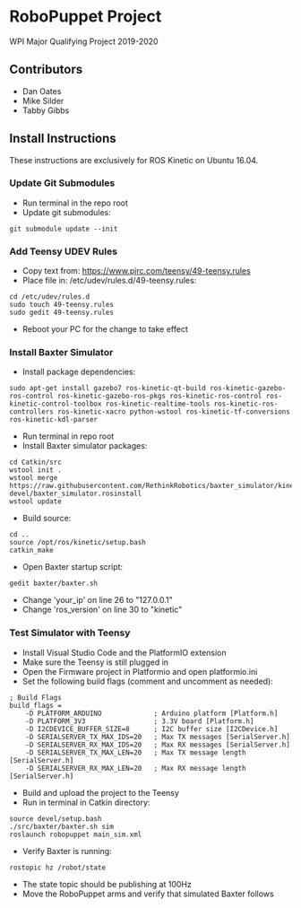 # RoboPuppet Project
WPI Major Qualifying Project 2019-2020

## Contributors
- Dan Oates
- Mike Silder
- Tabby Gibbs

## Install Instructions
These instructions are exclusively for ROS Kinetic on Ubuntu 16.04.

### Update Git Submodules
- Run terminal in the repo root
- Update git submodules:
```
git submodule update --init
```

### Add Teensy UDEV Rules
- Copy text from: https://www.pjrc.com/teensy/49-teensy.rules
- Place file in: /etc/udev/rules.d/49-teensy.rules:
```
cd /etc/udev/rules.d
sudo touch 49-teensy.rules
sudo gedit 49-teensy.rules
```
- Reboot your PC for the change to take effect

### Install Baxter Simulator
- Install package dependencies:
```
sudo apt-get install gazebo7 ros-kinetic-qt-build ros-kinetic-gazebo-ros-control ros-kinetic-gazebo-ros-pkgs ros-kinetic-ros-control ros-kinetic-control-toolbox ros-kinetic-realtime-tools ros-kinetic-ros-controllers ros-kinetic-xacro python-wstool ros-kinetic-tf-conversions ros-kinetic-kdl-parser
```
- Run terminal in repo root
- Install Baxter simulator packages:
```
cd Catkin/src
wstool init .
wstool merge https://raw.githubusercontent.com/RethinkRobotics/baxter_simulator/kinetic-devel/baxter_simulator.rosinstall
wstool update
```
- Build source:
```
cd ..
source /opt/ros/kinetic/setup.bash
catkin_make
```
- Open Baxter startup script:
```
gedit baxter/baxter.sh
```
- Change 'your_ip' on line 26 to "127.0.0.1"
- Change 'ros_version' on line 30 to "kinetic"

### Test Simulator with Teensy
- Install Visual Studio Code and the PlatformIO extension
- Make sure the Teensy is still plugged in
- Open the Firmware project in Platformio and open platformio.ini
- Set the following build flags (comment and uncomment as needed):
```
; Build Flags
build_flags =
	-D PLATFORM_ARDUINO				; Arduino platform [Platform.h]
	-D PLATFORM_3V3					; 3.3V board [Platform.h]
	-D I2CDEVICE_BUFFER_SIZE=8		; I2C buffer size [I2CDevice.h]
	-D SERIALSERVER_TX_MAX_IDS=20	; Max TX messages [SerialServer.h]
	-D SERIALSERVER_RX_MAX_IDS=20	; Max RX messages [SerialServer.h]
	-D SERIALSERVER_TX_MAX_LEN=20	; Max TX message length [SerialServer.h]
	-D SERIALSERVER_RX_MAX_LEN=20	; Max RX message length [SerialServer.h]
```
- Build and upload the project to the Teensy
- Run in terminal in Catkin directory:
```
source devel/setup.bash
./src/baxter/baxter.sh sim
roslaunch robopuppet main_sim.xml
```
- Verify Baxter is running:
```
rostopic hz /robot/state
```
- The state topic should be publishing at 100Hz
- Move the RoboPuppet arms and verify that simulated Baxter follows
